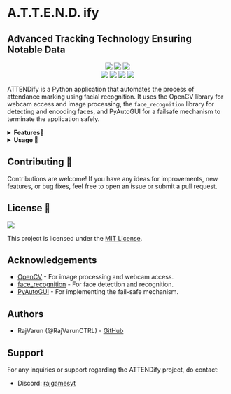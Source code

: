 # A.T.T.E.N.D. ify
## Advanced Tracking Technology Ensuring Notable Data
<div align="center">
<img src="https://forthebadge.com/images/badges/built-with-love.svg" />
<img src="https://forthebadge.com/images/badges/uses-brains.svg" />
<img src="https://forthebadge.com/images/badges/powered-by-responsibility.svg"/>
</div>

<div align="center">
<img src="https://img.shields.io/badge/LICENSE-MIT-red?style=for-the-badge">
<img src="https://img.shields.io/badge/OpenCV-used-green?style=for-the-badge">
<img src="https://img.shields.io/badge/Face_Recognition-used-blue?style=for-the-badge">
<img src="https://img.shields.io/badge/PyAutoGUI-used-orange?style=for-the-badge">
</div>

ATTENDify is a Python application that automates the process of attendance marking using facial recognition. It uses the OpenCV library for webcam access and image processing, the `face_recognition` library for detecting and encoding faces, and PyAutoGUI for a failsafe mechanism to terminate the application safely.
<details>
<summary><b>Features🌟</b></summary>

- Automates attendance marking using facial recognition.
- Supports real-time face detection and recognition.
- Utilizes a failsafe mechanism to ensure safe termination of the application.
- Customizable detection and attendance logic.

</details>


<details>
<summary><b>Usage 🤖</b></summary>

1. Ensure that your webcam is connected and positioned correctly to capture your face.
2. Launch the `AttendanceProject.py` script to start the application.
3. Use the fail-safe mechanisms to safely terminate the application if needed.

</details>

## Contributing 🤝

Contributions are welcome! If you have any ideas for improvements, new features, or bug fixes, feel free to open an issue or submit a pull request.

## License 📝

<img src="https://img.shields.io/badge/LICENSE-MIT-orange?style=for-the-badge">

This project is licensed under the [MIT License](LICENSE).

## Acknowledgements

- [OpenCV](https://opencv.org/) - For image processing and webcam access.
- [face_recognition](https://github.com/ageitgey/face_recognition) - For face detection and recognition.
- [PyAutoGUI](https://pyautogui.readthedocs.io/) - For implementing the fail-safe mechanism.

## Authors

- RajVarun (@RajVarunCTRL) - [GitHub](https://github.com/RajVarunCTRL)

## Support

For any inquiries or support regarding the ATTENDify project, do contact:
- Discord: [rajgamesyt](https://discord.com/invite/your_server_id)
